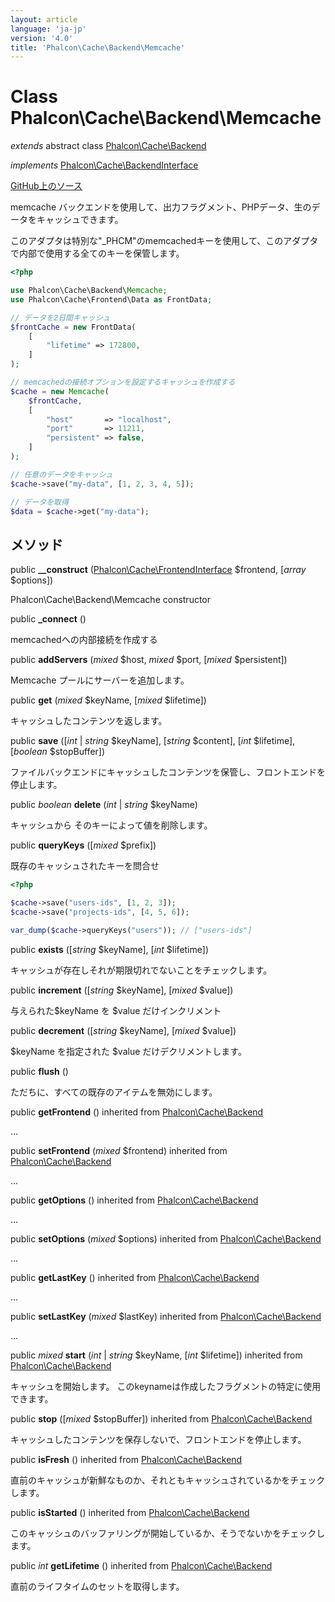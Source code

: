 ```yaml
---
layout: article
language: 'ja-jp'
version: '4.0'
title: 'Phalcon\Cache\Backend\Memcache'
---
```

# Class **Phalcon\Cache\Backend\Memcache**

*extends* abstract class [Phalcon\Cache\Backend](Phalcon_Cache_Backend)

*implements* [Phalcon\Cache\BackendInterface](Phalcon_Cache_BackendInterface)

<a href="https://github.com/phalcon/cphalcon/tree/v4.0.0/phalcon/cache/backend/memcache.zep" class="btn btn-default btn-sm">GitHub上のソース</a>

memcache バックエンドを使用して、出力フラグメント、PHPデータ、生のデータをキャッシュできます。

このアダプタは特別な"_PHCM"のmemcachedキーを使用して、このアダプタで内部で使用する全てのキーを保管します。

```php
<?php

use Phalcon\Cache\Backend\Memcache;
use Phalcon\Cache\Frontend\Data as FrontData;

// データを2日間キャッシュ
$frontCache = new FrontData(
    [
        "lifetime" => 172800,
    ]
);

// memcachedの接続オプションを設定するキャッシュを作成する
$cache = new Memcache(
    $frontCache,
    [
        "host"       => "localhost",
        "port"       => 11211,
        "persistent" => false,
    ]
);

// 任意のデータをキャッシュ
$cache->save("my-data", [1, 2, 3, 4, 5]);

// データを取得
$data = $cache->get("my-data");

```

## メソッド

public **__construct** ([Phalcon\Cache\FrontendInterface](Phalcon_Cache_FrontendInterface) $frontend, [*array* $options])

Phalcon\Cache\Backend\Memcache constructor

public **_connect** ()

memcachedへの内部接続を作成する

public **addServers** (*mixed* $host, *mixed* $port, [*mixed* $persistent])

Memcache プールにサーバーを追加します。

public **get** (*mixed* $keyName, [*mixed* $lifetime])

キャッシュしたコンテンツを返します。

public **save** ([*int* | *string* $keyName], [*string* $content], [*int* $lifetime], [*boolean* $stopBuffer])

ファイルバックエンドにキャッシュしたコンテンツを保管し、フロントエンドを停止します。

public *boolean* **delete** (*int* | *string* $keyName)

キャッシュから そのキーによって値を削除します。

public **queryKeys** ([*mixed* $prefix])

既存のキャッシュされたキーを問合せ

```php
<?php

$cache->save("users-ids", [1, 2, 3]);
$cache->save("projects-ids", [4, 5, 6]);

var_dump($cache->queryKeys("users")); // ["users-ids"]

```

public **exists** ([*string* $keyName], [*int* $lifetime])

キャッシュが存在しそれが期限切れでないことをチェックします。

public **increment** ([*string* $keyName], [*mixed* $value])

与えられた$keyName を $value だけインクリメント

public **decrement** ([*string* $keyName], [*mixed* $value])

$keyName を指定された $value だけデクリメントします。

public **flush** ()

ただちに、すべての既存のアイテムを無効にします。

public **getFrontend** () inherited from [Phalcon\Cache\Backend](Phalcon_Cache_Backend)

...

public **setFrontend** (*mixed* $frontend) inherited from [Phalcon\Cache\Backend](Phalcon_Cache_Backend)

...

public **getOptions** () inherited from [Phalcon\Cache\Backend](Phalcon_Cache_Backend)

...

public **setOptions** (*mixed* $options) inherited from [Phalcon\Cache\Backend](Phalcon_Cache_Backend)

...

public **getLastKey** () inherited from [Phalcon\Cache\Backend](Phalcon_Cache_Backend)

...

public **setLastKey** (*mixed* $lastKey) inherited from [Phalcon\Cache\Backend](Phalcon_Cache_Backend)

...

public *mixed* **start** (*int* | *string* $keyName, [*int* $lifetime]) inherited from [Phalcon\Cache\Backend](Phalcon_Cache_Backend)

キャッシュを開始します。 このkeynameは作成したフラグメントの特定に使用できます。

public **stop** ([*mixed* $stopBuffer]) inherited from [Phalcon\Cache\Backend](Phalcon_Cache_Backend)

キャッシュしたコンテンツを保存しないで、フロントエンドを停止します。

public **isFresh** () inherited from [Phalcon\Cache\Backend](Phalcon_Cache_Backend)

直前のキャッシュが新鮮なものか、それともキャッシュされているかをチェックします。

public **isStarted** () inherited from [Phalcon\Cache\Backend](Phalcon_Cache_Backend)

このキャッシュのバッファリングが開始しているか、そうでないかをチェックします。

public *int* **getLifetime** () inherited from [Phalcon\Cache\Backend](Phalcon_Cache_Backend)

直前のライフタイムのセットを取得します。